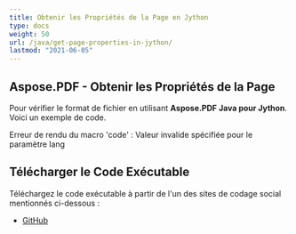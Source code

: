 ```yaml
---
title: Obtenir les Propriétés de la Page en Jython
type: docs
weight: 50
url: /java/get-page-properties-in-jython/
lastmod: "2021-06-05"
---
```


## Aspose.PDF - Obtenir les Propriétés de la Page

Pour vérifier le format de fichier en utilisant **Aspose.PDF Java pour Jython**. Voici un exemple de code.

Erreur de rendu du macro 'code' : Valeur invalide spécifiée pour le paramètre lang

## Télécharger le Code Exécutable

Téléchargez le code exécutable à partir de l'un des sites de codage social mentionnés ci-dessous :

- [GitHub](https://github.com/aspose-pdf/Aspose.PDF-for-Java/releases)